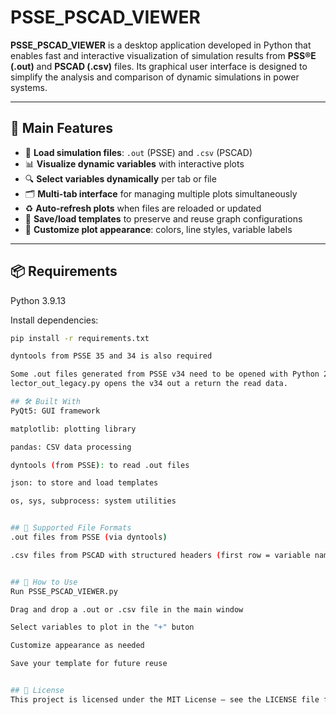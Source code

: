 # PSSE_PSCAD_VIEWER

**PSSE_PSCAD_VIEWER** is a desktop application developed in Python that enables fast and interactive visualization of simulation results from **PSS®E (.out)** and **PSCAD (.csv)** files. Its graphical user interface is designed to simplify the analysis and comparison of dynamic simulations in power systems.

---

## 🚀 Main Features

- 📂 **Load simulation files**: `.out` (PSSE) and `.csv` (PSCAD)
- 📊 **Visualize dynamic variables** with interactive plots
- 🔍 **Select variables dynamically** per tab or file
- 🗂️ **Multi-tab interface** for managing multiple plots simultaneously
- ♻️ **Auto-refresh plots** when files are reloaded or updated
- 💾 **Save/load templates** to preserve and reuse graph configurations
- 🎨 **Customize plot appearance**: colors, line styles, variable labels

---

## 📦 Requirements

Python 3.9.13

Install dependencies:

```bash
pip install -r requirements.txt

dyntools from PSSE 35 and 34 is also required

Some .out files generated from PSSE v34 need to be opened with Python 2.7.
lector_out_legacy.py opens the v34 out a return the read data.

## 🛠 Built With
PyQt5: GUI framework

matplotlib: plotting library

pandas: CSV data processing

dyntools (from PSSE): to read .out files

json: to store and load templates

os, sys, subprocess: system utilities


## 🧪 Supported File Formats
.out files from PSSE (via dyntools)

.csv files from PSCAD with structured headers (first row = variable names)


## 📌 How to Use
Run PSSE_PSCAD_VIEWER.py

Drag and drop a .out or .csv file in the main window

Select variables to plot in the "+" buton

Customize appearance as needed

Save your template for future reuse


## 📝 License
This project is licensed under the MIT License – see the LICENSE file for details.